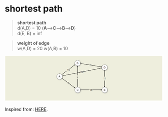 # shortest path

> **shortest path**\
> d(A,D) = 10 (**A**-->**C**-->**B**-->**D**)\
> d(E, B) = inf

> **weight of edge**\
> w(A,D) = 20
> w(A,B) = 10

![Graph 1](img/graph1.png)

Inspired from: [HERE](https://stackabuse.com/courses/graphs-in-python-theory-and-implementation/lessons/dijkstras-algorithm/).